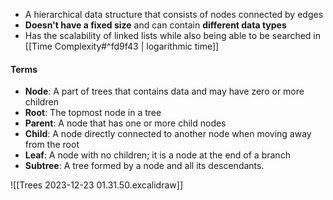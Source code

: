 - A hierarchical data structure that consists of nodes connected by edges
- **Doesn't have a fixed size** and can contain **different data types**
- Has the scalability of linked lists while also being able to be searched in [[Time Complexity#^fd9f43 | logarithmic time]]

#### Terms
- **Node**: A part of trees that contains data and may have zero or more children
- **Root**: The topmost node in a tree
- **Parent**: A node that has one or more child nodes
- **Child**: A node directly connected to another node when moving away from the root
- **Leaf**: A node with no children; it is a node at the end of a branch
- **Subtree**: A tree formed by a node and all its descendants.

![[Trees 2023-12-23 01.31.50.excalidraw]]